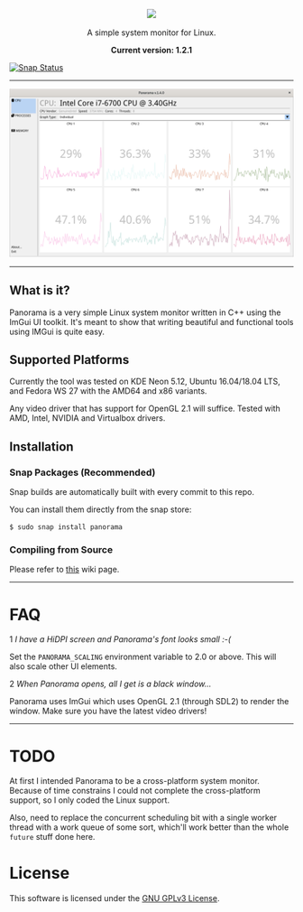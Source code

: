 
<p align="center">
  <img src="https://github.com/ronen25/panorama/blob/master/images/panorama_logo_with_text.png">
</p>

<p align="center">
  A simple system monitor for Linux.
</p>

<p align="center">
  <b>Current version: 1.2.1</b>
</p>

[![Snap Status](https://build.snapcraft.io/badge/ronen25/panorama.svg)](https://build.snapcraft.io/user/ronen25/panorama)

-------------

<p align="center">
  <img src="https://github.com/ronen25/panorama/blob/master/images/screenshot.png">
</p>

-------------

## What is it?
Panorama is a very simple Linux system monitor written in C++ using the ImGui UI toolkit. It's meant to show that writing beautiful and functional tools using IMGui is quite easy.

## Supported Platforms
Currently the tool was tested on KDE Neon 5.12, Ubuntu 16.04/18.04 LTS, and Fedora WS 27 with the AMD64 and x86 variants.

Any video driver that has support for OpenGL 2.1 will suffice. Tested with AMD, Intel, NVIDIA and Virtualbox drivers.

## Installation

### Snap Packages (Recommended)
Snap builds are automatically built with every commit to this repo.

You can install them directly from the snap store:

```
$ sudo snap install panorama
```

### Compiling from Source
Please refer to [this](https://github.com/ronen25/panorama/wiki/Compiling-from-Source) wiki page.

-------------

# FAQ
1 *I have a HiDPI screen and Panorama's font looks small :-(*

Set the `PANORAMA_SCALING` environment variable to 2.0 or above.
This will also scale other UI elements.

2 *When Panorama opens, all I get is a black window...*

Panorama uses ImGui which uses OpenGL 2.1 (through SDL2) to render the window.
Make sure you have the latest video drivers!

----------------------

# TODO
At first I intended Panorama to be a cross-platform system monitor. Because of time constrains I could not complete
the cross-platform support, so I only coded the Linux support.

Also, need to replace the concurrent scheduling bit with a single worker
thread with a work queue of some sort, which'll work better than the whole ```future``` stuff done here.

# License
This software is licensed under the [GNU GPLv3 License](https://www.gnu.org/licenses/gpl-3.0.en.html).
